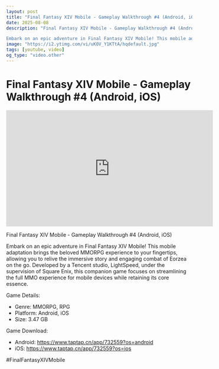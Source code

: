 ```yaml
---
layout: post
title: "Final Fantasy XIV Mobile - Gameplay Walkthrough #4 (Android, iOS)"
date: 2025-08-08
description: "Final Fantasy XIV Mobile - Gameplay Walkthrough #4 (Android, iOS)

Embark on an epic adventure in Final Fantasy XIV Mobile! This mobile adaptation bring..."
image: "https://i2.ytimg.com/vi/uK0V_Y1KTtA/hqdefault.jpg"
tags: [youtube, video]
og_type: "video.other"
---
```


<script type="application/ld+json">
{
  "@context": "http://schema.org",
  "@type": "VideoObject",
  "name": "Final Fantasy XIV Mobile - Gameplay Walkthrough #4 (Android, iOS)",
  "description": "Final Fantasy XIV Mobile - Gameplay Walkthrough #4 (Android, iOS)\n\nEmbark on an epic adventure in Final Fantasy XIV Mobile! This mobile adaptation brings the beloved MMORPG experience to your fingertips, allowing you to relive the immersive story and engaging combat of Eorzea on the go. Developed by a Tencent studio, LightSpeed, under the supervision of Square Enix, this companion game focuses on streamlining the full MMO experience for mobile devices while retaining its core essence.\n\nGame Details:\n\n- Genre: MMORPG, RPG\n- Platform: Android, iOS\n- Size: 3.47 GB\n\nGame Download:\n\n- Android: https://www.taptap.cn/app/732559?os=android\n- iOS: https://www.taptap.cn/app/732559?os=ios\n\n#FinalFantasyXIVMobile",
  "thumbnailUrl": "https://i2.ytimg.com/vi/uK0V_Y1KTtA/hqdefault.jpg",
  "uploadDate": "2025-08-08T23:52:37",
  "embedUrl": "https://www.youtube.com/embed/uK0V_Y1KTtA",
  "publisher": {
    "@type": "Person",
    "name": "Celo Zaga"
  },
  "mainEntityOfPage": {
    "@type": "WebPage",
    "@id": "https://celozaga.github.io/2025/08/08/final-fantasy-xiv-mobile---gameplay-walkthrough-#4-(android,-ios)-uK0V_Y1KTtA.html"
  },
  "duration": "PT0M0S"
}
</script>

<script type="application/ld+json">
{
  "@context": "http://schema.org",
  "@type": "BlogPosting",
  "headline": "Final Fantasy XIV Mobile - Gameplay Walkthrough #4 (Android, iOS)",
  "image": "https://i2.ytimg.com/vi/uK0V_Y1KTtA/hqdefault.jpg",
  "publisher": {
    "@type": "Person",
    "name": "Celo Zaga"
  },
  "url": "https://celozaga.github.io/2025/08/08/final-fantasy-xiv-mobile---gameplay-walkthrough-#4-(android,-ios)-uK0V_Y1KTtA.html",
  "datePublished": "2025-08-08T23:52:37",
  "dateCreated": "2025-08-08T23:52:37",
  "dateModified": "2025-08-08T23:52:37",
  "description": "Final Fantasy XIV Mobile - Gameplay Walkthrough #4 (Android, iOS)\n\nEmbark on an epic adventure in Final Fantasy XIV Mobile! This mobile adaptation bring...",
  "author": {
    "@type": "Person",
    "name": "Celo Zaga"
  },
  "mainEntityOfPage": {
    "@type": "WebPage",
    "@id": "https://celozaga.github.io/2025/08/08/final-fantasy-xiv-mobile---gameplay-walkthrough-#4-(android,-ios)-uK0V_Y1KTtA.html"
  }
}
</script>

<h1 class="youtube-post-title">Final Fantasy XIV Mobile - Gameplay Walkthrough #4 (Android, iOS)</h1>

<iframe width="560" height="315" src="https://www.youtube.com/embed/uK0V_Y1KTtA" class="youtube-post-embed" frameborder="0" allowfullscreen></iframe>

<p class="youtube-post-description">Final Fantasy XIV Mobile - Gameplay Walkthrough #4 (Android, iOS)

Embark on an epic adventure in Final Fantasy XIV Mobile! This mobile adaptation brings the beloved MMORPG experience to your fingertips, allowing you to relive the immersive story and engaging combat of Eorzea on the go. Developed by a Tencent studio, LightSpeed, under the supervision of Square Enix, this companion game focuses on streamlining the full MMO experience for mobile devices while retaining its core essence.

Game Details:

- Genre: MMORPG, RPG
- Platform: Android, iOS
- Size: 3.47 GB

Game Download:

- Android: https://www.taptap.cn/app/732559?os=android
- iOS: https://www.taptap.cn/app/732559?os=ios

#FinalFantasyXIVMobile</p>
